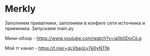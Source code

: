 # Merkly
Заполняем приватники, заполняем в конфиге сети источника и приемника. Запускаем main.py

Мини-обзор - https://www.youtube.com/watch?v=ia0b0DoCjLg

Мой тг канал - https://t.me/+gLVbeoLy7k0yNTNi
